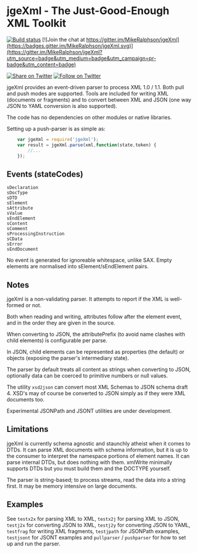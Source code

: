 # jgeXml - The Just-Good-Enough XML Toolkit

[![Build status](https://travis-ci.org/MikeRalphson/jgeXml.svg?branch=master)](https://travis-ci.org/MikeRalphson/jgeXml)
[![Join the chat at https://gitter.im/MikeRalphson/jgeXml](https://badges.gitter.im/MikeRalphson/jgeXml.svg)](https://gitter.im/MikeRalphson/jgeXml?utm_source=badge&utm_medium=badge&utm_campaign=pr-badge&utm_content=badge)

[![Share on Twitter][twitter-image]][twitter-link]
[![Follow on Twitter][twitterFollow-image]][twitterFollow-link]

jgeXml provides an event-driven parser to process XML 1.0 / 1.1. Both pull and push modes are supported. Tools are included for writing XML (documents or fragments) and to convert between XML and JSON (one way JSON to YAML conversion is also supported).

The code has no dependencies on other modules or native libraries.

Setting up a push-parser is as simple as:

```javascript
	var jgeXml = require('jgeXml');
	var result = jgeXml.parse(xml,function(state,token) {
		//...
	});
```

## Events (stateCodes)

```
sDeclaration
sDocType
sDTD
sElement
sAttribute
sValue
sEndElement
sContent
sComment
sProcessingInstruction
sCData
sError
sEndDocument
```

No event is generated for ignoreable whitespace, unlike SAX. Empty elements are normalised into sElement/sEndElement pairs.

## Notes

jgeXml is a non-validating parser. It attempts to report if the XML is well-formed or not.

Both when reading and writing, attributes follow after the element event, and in the order they are given in the source.

When converting to JSON, the attributePrefix (to avoid name clashes with child elements) is configurable per parse.

In JSON, child elements can be represented as properties (the default) or objects (exposing the parser's intermediary state).

The parser by default treats all content as strings when converting to JSON, optionally data can be coerced
to primitive numbers or null values.

The utility `xsd2json` can convert most XML Schemas to JSON schema draft 4. XSD's may of course be converted
to JSON simply as if they were XML documents too.

Experimental JSONPath and JSONT utilities are under development.

## Limitations

jgeXml is currently schema agnostic and staunchly atheist when it comes to DTDs. It can parse XML documents with schema information, but it is up to the
consumer to interpret the namespace portions of element names. It can parse internal DTDs, but does nothing with them.
xmlWrite minimally supports DTDs but you must build them and the DOCTYPE yourself.


The parser is string-based; to process streams, read the data into a string first. It may be memory intensive on large documents.

## Examples

See `testx2x` for parsing XML to XML, `testx2j` for parsing XML to JSON, `testj2x` for converting JSON to XML, `testj2y` for converting JSON to YAML, `testfrag` for writing XML fragments, `testjpath` for JSONPath examples, `testjsont` for JSONT examples and `pullparser` / `pushparser` for how to set up and run the parser.

[twitter-image]: https://img.shields.io/twitter/url/http/PermittedSoc.svg?style=social
[twitter-link]: https://twitter.com/share?source=tweetbutton&text=jgeXml%20parser%20Via%20%40PermittedSoc&url=https%3A%2F%2Fgithub.com%2FMikeRalphson%2FjgeXml
[twitterFollow-image]: https://img.shields.io/twitter/follow/PermittedSoc.svg?style=social
[twitterFollow-link]: https://twitter.com/intent/follow?screen_name=PermittedSoc
